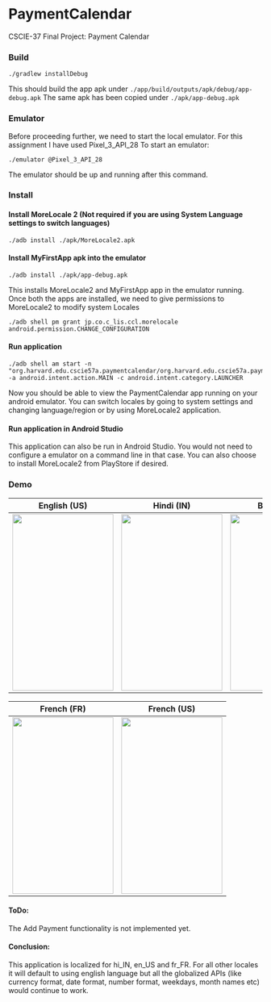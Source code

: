 # PaymentCalendar
CSCIE-37 Final Project: Payment Calendar

### Build
```shell
./gradlew installDebug
```
This should build the app apk under `./app/build/outputs/apk/debug/app-debug.apk`
The same apk has been copied under `./apk/app-debug.apk`

### Emulator
Before proceeding further, we need to start the local emulator. For this assignment I have used Pixel_3_API_28
To start an emulator:
```shell
./emulator @Pixel_3_API_28
```
The emulator should be up and running after this command.

### Install
#### Install MoreLocale 2 (Not required if you are using System Language settings to switch languages)
```shell
./adb install ./apk/MoreLocale2.apk 
```

#### Install MyFirstApp apk into the emulator
```shell
./adb install ./apk/app-debug.apk 
```

This installs MoreLocale2 and MyFirstApp app in the emulator running. Once both the apps are installed, we need to give permissions to MoreLocale2 to modify system Locales

```shell
./adb shell pm grant jp.co.c_lis.ccl.morelocale android.permission.CHANGE_CONFIGURATION
```

#### Run application
```shell
./adb shell am start -n "org.harvard.edu.cscie57a.paymentcalendar/org.harvard.edu.cscie57a.paymentcalendar.MainActivity" -a android.intent.action.MAIN -c android.intent.category.LAUNCHER
```

Now you should be able to view the PaymentCalendar app running on your android emulator.
You can switch locales by going to system settings and changing language/region or by using MoreLocale2 application.

#### Run application in Android Studio
This application can also be run in Android Studio. You would not need to configure a emulator on a command line in that case. You can also choose to install MoreLocale2 from PlayStore if desired.

### Demo
English (US)            |  Hindi (IN)    |  Bengali (IN)
:-------------------------:|:-------------------------:|:-------------------------:
<img src="https://github.com/pritamdey251/PaymentCalendar/raw/master/demo/en_US.gif" alt="" height="350" width="200">  |  <img src="https://github.com/pritamdey251/PaymentCalendar/raw/master/demo/hi_IN.gif" alt="" height="350" width="200">  |  <img src="https://github.com/pritamdey251/PaymentCalendar/raw/master/demo/bn_IN.gif" alt="" height="350" width="200">

French (FR)   |   French (US)
:-------------------------:|:-------------------------:
<img src="https://github.com/pritamdey251/PaymentCalendar/raw/master/demo/fr_FR.gif" alt="" height="350" width="200">  |  <img src="https://github.com/pritamdey251/PaymentCalendar/raw/master/demo/fr_US.gif" alt="" height="350" width="200">

#### ToDo:
The Add Payment functionality is not implemented yet.

#### Conclusion:
This application is localized for hi_IN, en_US and fr_FR. For all other locales it will default to using english language but all the globalized APIs (like currency format, date format, number format, weekdays, month names etc) would continue to work.
